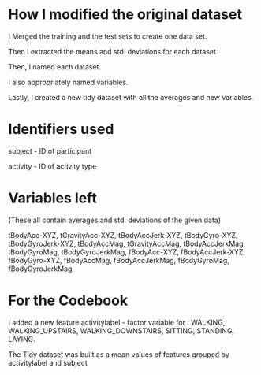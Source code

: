 # How I modified the original dataset

I Merged the training and the test sets to create one data set.

Then I extracted the means and std. deviations for each dataset.

Then, I named each dataset.

I also appropriately named variables.

Lastly, I created a new tidy dataset with all the averages and new variables.

# Identifiers used

subject - ID of participant

activity - ID of activity type

# Variables left

(These all contain averages and std. deviations of the given data)

tBodyAcc-XYZ,
tGravityAcc-XYZ,
tBodyAccJerk-XYZ,
tBodyGyro-XYZ,
tBodyGyroJerk-XYZ,
tBodyAccMag,
tGravityAccMag,
tBodyAccJerkMag,
tBodyGyroMag,
tBodyGyroJerkMag,
fBodyAcc-XYZ,
fBodyAccJerk-XYZ,
fBodyGyro-XYZ,
fBodyAccMag,
fBodyAccJerkMag,
fBodyGyroMag,
fBodyGyroJerkMag

# For the Codebook

I added a new feature activitylabel - factor variable for : WALKING, WALKING_UPSTAIRS, WALKING_DOWNSTAIRS, SITTING, STANDING, LAYING.

The Tidy dataset was built as a mean values of features grouped by activitylabel and subject 
